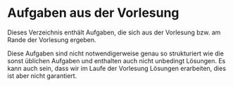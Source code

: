 # Aufgaben aus der Vorlesung

Dieses Verzeichnis enthält Aufgaben, die sich aus der
Vorlesung bzw. am Rande der Vorlesung ergeben.

Diese Aufgaben sind nicht notwendigerweise genau so strukturiert wie die sonst
üblichen Aufgaben und enthalten auch nicht unbedingt Lösungen.
Es kann auch sein, dass wir im Laufe der Vorlesung Lösungen erarbeiten,
dies ist aber nicht garantiert.
